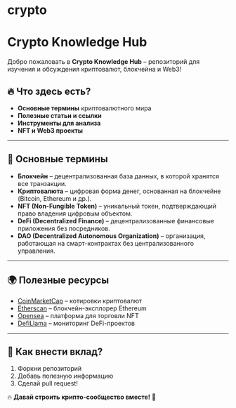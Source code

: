 # crypto
# Crypto Knowledge Hub

Добро пожаловать в **Crypto Knowledge Hub** – репозиторий для изучения и обсуждения криптовалют, блокчейна и Web3!

## 🔥 Что здесь есть?
- **Основные термины** криптовалютного мира
- **Полезные статьи и ссылки**
- **Инструменты для анализа**
- **NFT и Web3 проекты**

---

## 📖 Основные термины

- **Блокчейн** – децентрализованная база данных, в которой хранятся все транзакции.
- **Криптовалюта** – цифровая форма денег, основанная на блокчейне (Bitcoin, Ethereum и др.).
- **NFT (Non-Fungible Token)** – уникальный токен, подтверждающий право владения цифровым объектом.
- **DeFi (Decentralized Finance)** – децентрализованные финансовые приложения без посредников.
- **DAO (Decentralized Autonomous Organization)** – организация, работающая на смарт-контрактах без централизованного управления.

---

## 🌍 Полезные ресурсы

- [CoinMarketCap](https://coinmarketcap.com/) – котировки криптовалют
- [Etherscan](https://etherscan.io/) – блокчейн-эксплорер Ethereum
- [Opensea](https://opensea.io/) – платформа для торговли NFT
- [DefiLlama](https://defillama.com/) – мониторинг DeFi-проектов

---

## 📌 Как внести вклад?

1. Форкни репозиторий
2. Добавь полезную информацию
3. Сделай pull request!

🔥 **Давай строить крипто-сообщество вместе!** 🚀
